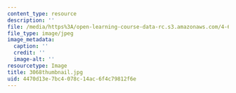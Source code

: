 ```yaml
---
content_type: resource
description: ''
file: /media/https%3A/open-learning-course-data-rc.s3.amazonaws.com/4-614-religious-architecture-and-islamic-cultures-fall-2002/4470d13e7bc4078c14ac6f4c79812f6e_3068thumbnail.jpg
file_type: image/jpeg
image_metadata:
  caption: ''
  credit: ''
  image-alt: ''
resourcetype: Image
title: 3068thumbnail.jpg
uid: 4470d13e-7bc4-078c-14ac-6f4c79812f6e
---
```

